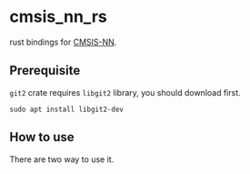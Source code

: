 # cmsis_nn_rs
rust bindings for [CMSIS-NN](https://github.com/ARM-software/CMSIS-NN).

## Prerequisite
`git2` crate requires `libgit2` library, you should download first.
```
sudo apt install libgit2-dev
```

## How to use
There are two way to use it.
